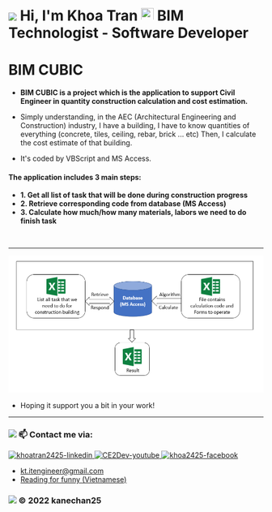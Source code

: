 # <img src="https://github.com/kanechan25/kanechan25/blob/main/img/interface/logo_ce2dev.png" width="30px"> Hi, I'm Khoa Tran <img src="https://media.giphy.com/media/hvRJCLFzcasrR4ia7z/giphy.gif" width="25px" height="25px"> BIM Technologist - Software Developer

# BIM CUBIC

- <strong>BIM CUBIC is a project which is the application to support Civil Engineer in quantity construction calculation and cost estimation. </strong>
- Simply understanding, in the AEC (Architectural Engineering and Construction) industry, I have a building, I have to know quantities of everything (concrete, tiles, ceiling, rebar, brick ... etc)
  Then, I calculate the cost estimate of that building.

- It's coded by VBScript and MS Access.
<h4>The application includes 3 main steps: </h4>
<strong>
	<ul>
	<li>1. Get all list of task that will be done during construction progress</li>
	<li>2. Retrieve corresponding code from database (MS Access)</li>
	<li>3. Calculate how much/how many materials, labors we need to do finish task</li>
	</ul>
</strong>
&nbsp;

---

<img src="https://github.com/kanechan25/bim_cubic/blob/main/workflow.PNG">

- Hoping it support you a bit in your work!

---

### <img src="https://github.com/kanechan25/kanechan25/blob/main/img/interface/logo_ce2dev.png" width="25px"> 📫 Contact me via:

  <a href="https://www.linkedin.com/in/khoatran2425/" target="blank">
    <img src="https://img.icons8.com/bubbles/100/000000/linkedin.png" alt="khoatran2425-linkedin" />
  </a>
  <a href="https://www.youtube.com/c/CE2Dev" target="blank">
    <img src="https://img.icons8.com/bubbles/100/000000/youtube-squared.png" alt="CE2Dev-youtube" />
  </a>
  <a href="https://www.facebook.com/khoa2425/" target="blank">
    <img src="https://img.icons8.com/bubbles/100/000000/facebook-new.png" alt="khoa2425-facebook" />
  </a>

  <br />

- kt.itengineer@gmail.com
- [Reading for funny (Vietnamese)](https://ngoatv.blogspot.com/)

### <img src="https://github.com/kanechan25/kanechan25/blob/main/img/interface/logo_ce2dev.png" width="25px"> © 2022 kanechan25
